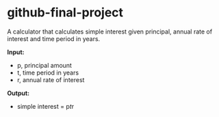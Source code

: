 # github-final-project

A calculator that calculates simple interest given principal, annual rate of interest and time period in years.
<br>

**Input:**<br>
- p, principal amount<br>
- t, time period in years<br>
- r, annual rate of interest<br>

**Output:**<br>
- simple interest = p*t*r<br>
